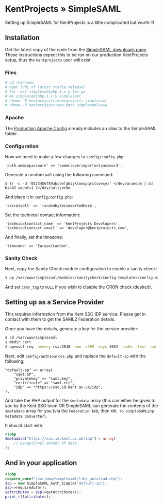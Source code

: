 # KentProjects &raquo; SimpleSAML

Setting up SimpleSAML for KentProjects is a little complicated but worth it!

## Installation

Get the latest copy of the code from the [SimpleSAML downloads page](https://simplesamlphp.org/download).
 These instructions expect this to be run on our production KentProjects setup, thus the `kentprojects` user will exist.

### Files

```sh
# cd /var/www
# wget {URL of latest stable release}
# tar -xzf simplesamlphp-1.x.y.tar.gz
# mv simplesamlphp-1.x.y simplesaml
# chown -R kentprojects:kentprojects simplesaml
# chown -R kentprojects:www-data simplesaml/www
```

### Apache

The [Production Apache Config](./apache.02.live.conf) already includes an alias to the SimpleSAML folder.

### Configuration

Now we need to make a few changes to `config/config.php`:

```
'auth.adminpassword' => 'somecleverimportantpassword',
```

Generate a random salt using the following command:

```
$ tr -c -d '0123456789abcdefghijklmnopqrstuvwxyz' </dev/urandom | dd bs=32 count=1 2>/dev/null;echo
```

And place it in `config/config.php`:

```
'secretsalt' => 'randombytesinsertedhere',
```

Set the technical contact information:

```
'technicalcontact_name' => 'KentProjects Developers',
'technicalcontact_email' => 'developer@kentprojects.com',
```

And finally, set the timezone:

```
'timezone' => 'Europe/London',
```

### Sanity Check

Next, copy the Sanity Check module configuration to enable a sanity check:

```sh
$ cp /var/www/simplesaml/modules/sanitycheck/config-templates/config-sanitycheck.php /var/www/simplesaml/config/
```

And set `cron_tag` to `NULL` if you wish to disable the CRON check (desired).

## Setting up as a Service Provider

This requires information from the Kent SSO IDP service. Please get in contact with them to get the SAML2 Federation
 details.

Once you have the details, generate a key for the service provider:

```sh
$ cd /var/www/simplesaml
$ mkdir cert
$ openssl req -newkey rsa:2048 -new -x509 -days 3652 -nodes -text -out cert/saml.crt -keyout cert/saml.key
```

Next, edit `config/authsources.php` and replace the `default-sp` with the following:

```
"default-sp" => array(
	"saml:SP",
	"privatekey" => "saml.key",
	"certificate" => "saml.crt",
	"idp" => "https://sso.id.kent.ac.uk/idp",
),
```

And take the PHP output for the `$metadata` array (this can either be given to you by the Kent SSO team OR SimpleSAML
 can generate the contents of the `$metadata` array for you (via the `Federation` tab, then `XML to simpleSAMLphp
 metadata converter`).

It should start with:

```php
<?php
$metadata["https://sso.id.kent.ac.uk/idp"] = array(
	// Exceptional amount of data.
);
```

## And in your application

```php
<?php
require_once("/var/www/simplesaml/lib/_autoload.php");
$sp = new SimpleSAML_Auth_Simple("default-sp");
$sp->requireAuth();
$attributes = $sp->getAttributes();
print_r($attributes);
```